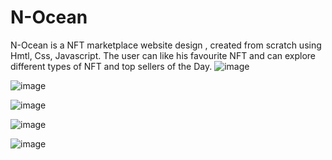# N-Ocean
  N-Ocean is a NFT marketplace website design , created from scratch using Hmtl, Css, Javascript.
  The user can like his favourite NFT and can explore different types of NFT and top sellers of the Day.
![image](https://user-images.githubusercontent.com/73299058/192652949-7ae613be-46a8-4ce6-b42b-6e11685829d2.png)

![image](https://user-images.githubusercontent.com/73299058/192652988-3618dfe4-93ec-4ab4-a923-96779dd18d4d.png)

![image](https://user-images.githubusercontent.com/73299058/192653087-e49326e8-c9e5-41b3-945a-bc932bb89480.png)

![image](https://user-images.githubusercontent.com/73299058/192653154-401925ce-cdee-4d2b-bc17-bfa60e64f73d.png)

![image](https://user-images.githubusercontent.com/73299058/192653203-a65a7583-e7fe-445c-beb1-71bff368590a.png)
